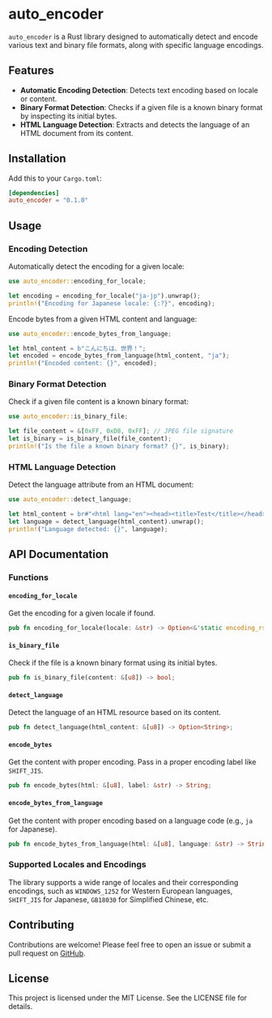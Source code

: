 # auto_encoder

`auto_encoder` is a Rust library designed to automatically detect and encode various text and binary file formats, along with specific language encodings.

## Features

- **Automatic Encoding Detection**: Detects text encoding based on locale or content.
- **Binary Format Detection**: Checks if a given file is a known binary format by inspecting its initial bytes.
- **HTML Language Detection**: Extracts and detects the language of an HTML document from its content.

## Installation

Add this to your `Cargo.toml`:

```toml
[dependencies]
auto_encoder = "0.1.0"
```

## Usage

### Encoding Detection

Automatically detect the encoding for a given locale:

```rust
use auto_encoder::encoding_for_locale;

let encoding = encoding_for_locale("ja-jp").unwrap();
println!("Encoding for Japanese locale: {:?}", encoding);
```

Encode bytes from a given HTML content and language:

```rust
use auto_encoder::encode_bytes_from_language;

let html_content = b"こんにちは、世界！";
let encoded = encode_bytes_from_language(html_content, "ja");
println!("Encoded content: {}", encoded);
```

### Binary Format Detection

Check if a given file content is a known binary format:

```rust
use auto_encoder::is_binary_file;

let file_content = &[0xFF, 0xD8, 0xFF]; // JPEG file signature
let is_binary = is_binary_file(file_content);
println!("Is the file a known binary format? {}", is_binary);
```

### HTML Language Detection

Detect the language attribute from an HTML document:

```rust
use auto_encoder::detect_language;

let html_content = br#"<html lang="en"><head><title>Test</title></head><body></body></html>"#;
let language = detect_language(html_content).unwrap();
println!("Language detected: {}", language);
```

## API Documentation

### Functions

#### `encoding_for_locale`

Get the encoding for a given locale if found.

```rust
pub fn encoding_for_locale(locale: &str) -> Option<&'static encoding_rs::Encoding>;
```

#### `is_binary_file`

Check if the file is a known binary format using its initial bytes.

```rust
pub fn is_binary_file(content: &[u8]) -> bool;
```

#### `detect_language`

Detect the language of an HTML resource based on its content.

```rust
pub fn detect_language(html_content: &[u8]) -> Option<String>;
```

#### `encode_bytes`

Get the content with proper encoding. Pass in a proper encoding label like `SHIFT_JIS`.

```rust
pub fn encode_bytes(html: &[u8], label: &str) -> String;
```

#### `encode_bytes_from_language`

Get the content with proper encoding based on a language code (e.g., `ja` for Japanese).

```rust
pub fn encode_bytes_from_language(html: &[u8], language: &str) -> String;
```

### Supported Locales and Encodings

The library supports a wide range of locales and their corresponding encodings, such as `WINDOWS_1252` for Western European languages, `SHIFT_JIS` for Japanese, `GB18030` for Simplified Chinese, etc.

## Contributing

Contributions are welcome! Please feel free to open an issue or submit a pull request on [GitHub](https://github.com/spider-rs/auto-encoder).

## License

This project is licensed under the MIT License. See the LICENSE file for details.
